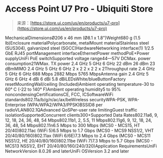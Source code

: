 <!--yml
category: 未分类
date: 2024-05-27 14:35:41
-->

# Access Point U7 Pro - Ubiquiti Store

> 来源：[https://store.ui.com/us/en/products/u7-pro](https://store.ui.com/us/en/products/u7-pro)

MechanicalDimensionsØ206 x 46 mm (Ø8.1 x 1.8")Weight680 g (1.5 lb)Enclosure materialPolycarbonate, metalMount materialStainless steel (SUS304), galvanized steel (SGCC)HardwareNetworking interface(1) 1/2.5 GbE RJ45 portManagement interfaceEthernetPower methodPoE+Power supplyUniFi PoE switchSupported voltage range44—57V DCMax. power consumption21WMax. TX power
2.4 GHz
5 GHz
6 GHz
22 dBm
26 dBm
23 dBmMIMO
2.4 GHz
5 GHz
6 GHz
2 x 2
2 x 2
2 x 2Throughput rate
2.4 GHz
5 GHz
6 GHz
688 Mbps
2882 Mbps
5765 MbpsAntenna gain
2.4 GHz
5 GHz
6 GHz
4 dBi
6 dBi
5.8 dBiLEDsWhite/blueButtonFactory resetMountingWall/ceiling (Included)Ambient operating temperature-30 to 60° C (-22 to 140° F)Ambient operating humidity5 to 95% noncondensingCertificationsCE, FCC, ICSoftwareWiFi standards802.11a/b/g/n/ac/ax/beWireless securityWPA-PSK, WPA-Enterprise (WPA/WPA2/WPA3/PPSK)BSSID8 per radioVLAN802.1QAdvanced QoSPer-user rate limitingGuest traffic isolationSupportedConcurrent clients300+Supported Data Rates802.11a6, 9, 12, 18, 24, 36, 48, 54 Mbps802.11b1, 2, 5.5, 11 Mbps802.11g6, 9, 12, 18, 24, 36, 48, 54 Mbps802.11n6.5 Mbps to 300 Mbps (MCS0 - MCS15, HT 20/40)802.11ac (WiFi 5)6.5 Mbps to 1.7 Gbps (MCS0 - MCS9 NSS1/2, VHT 20/40/80/160)802.11ax (WiFi 6/6E)7.3 Mbps to 2.4 Gbps (MCS0 - MCS11 NSS1/2, HE 20/40/80/160)802.11be (WiFi 7)7.3 Mbps to 5.7 Gbps (MCS0 - MCS13 NSS1/2, EHT 20/40/80/160/240/320)Application RequirementsUniFi NetworkVersion 8.0.26 and laterUniFi OSVersion 3.2 and later
